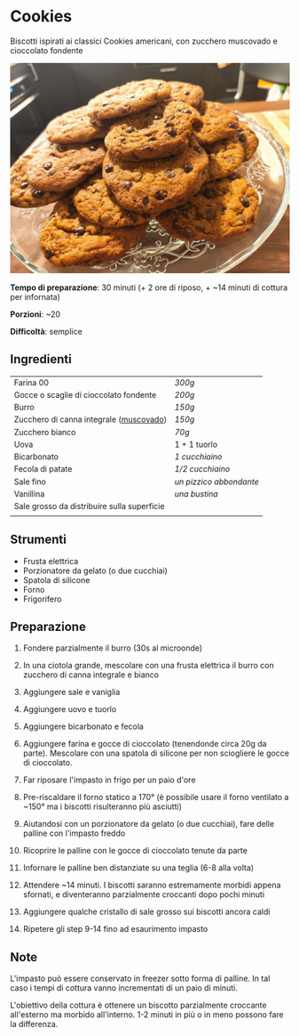 # Cookies

Biscotti ispirati ai classici Cookies americani, con zucchero muscovado e cioccolato fondente

![Foto Cookies](./cookies.jpg "")

**Tempo di preparazione**: 30 minuti (+ 2 ore di riposo, + ~14 minuti di cottura per infornata)

**Porzioni**: ~20

**Difficoltà**: semplice

## Ingredienti

|  |  |
| --- | --- |
| Farina 00 | *300g* |
| Gocce o scaglie di cioccolato fondente | *200g* |
| Burro | *150g* |
| Zucchero di canna integrale ([muscovado](https://static.sorgentenatura.it/data/prod/orig/e/equosolidal-zucchero-muscovaldo.jpg?_=1539099562)) | *150g* |
| Zucchero bianco | *70g* |
| Uova | 1 + 1 tuorlo |
| Bicarbonato | *1 cucchiaino* |
| Fecola di patate | *1/2 cucchiaino* |
| Sale fino | *un pizzico abbondante* |
| Vanillina | *una bustina*
| Sale grosso da distribuire sulla superficie |
|  |  |

## Strumenti

- Frusta elettrica
- Porzionatore da gelato (o due cucchiai)
- Spatola di silicone
- Forno
- Frigorifero

## Preparazione

1. Fondere parzialmente il burro (30s al microonde)

2. In una ciotola grande, mescolare con una frusta elettrica il burro con zucchero di canna integrale e bianco 

3. Aggiungere sale e vaniglia

4. Aggiungere uovo e tuorlo

5. Aggiungere bicarbonato e fecola

6. Aggiungere farina e gocce di cioccolato (tenendonde circa 20g da parte). Mescolare con una spatola di silicone per non sciogliere le gocce di cioccolato.

7. Far riposare l'impasto in frigo per un paio d'ore

8. Pre-riscaldare il forno statico a 170° (è possibile usare il forno ventilato a ~150° ma i biscotti risulteranno più asciutti)

9. Aiutandosi con un porzionatore da gelato (o due cucchiai), fare delle palline con l'impasto freddo

10. Ricoprire le palline con le gocce di cioccolato tenute da parte

11. Infornare le palline ben distanziate su una teglia (6-8 alla volta)

12. Attendere ~14 minuti. I biscotti saranno estremamente morbidi appena sfornati, e diventeranno parzialmente croccanti dopo pochi minuti

13. Aggiungere qualche cristallo di sale grosso sui biscotti ancora caldi 

14. Ripetere gli step 9-14 fino ad esaurimento impasto

## Note

L'impasto può essere conservato in freezer sotto forma di palline. In tal caso i tempi di cottura vanno incrementati di un paio di minuti.

L'obiettivo della cottura è ottenere un biscotto parzialmente croccante all'esterno ma morbido all'interno. 1-2 minuti in più o in meno possono fare la differenza.
